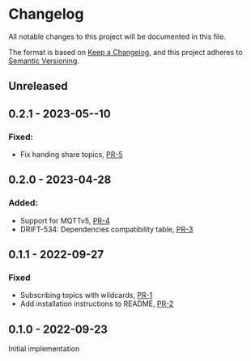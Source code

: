 # Changelog

All notable changes to this project will be documented in this file.

The format is based on [Keep a Changelog](https://keepachangelog.com/en/1.0.0/),
and this project adheres to [Semantic Versioning](https://semver.org/spec/v2.0.0.html).

## Unreleased

## 0.2.1 - 2023-05--10

### Fixed:

- Fix handing share topics, [PR-5](https://github.com/panda-official/DriftMqtt/pull/5)

## 0.2.0 - 2023-04-28

### Added:

- Support for MQTTv5, [PR-4](https://github.com/panda-official/DriftMqtt/pull/4)
- DRIFT-534: Dependencies compatibility table, [PR-3](https://github.com/panda-official/DriftMqtt/pull/3)

## 0.1.1 - 2022-09-27

### Fixed

- Subscribing topics with wildcards, [PR-1](https://github.com/panda-official/DriftMqtt/pull/1)
- Add installation instructions to README, [PR-2](https://github.com/panda-official/DriftMqtt/pull/2)

## 0.1.0 - 2022-09-23

Initial implementation

